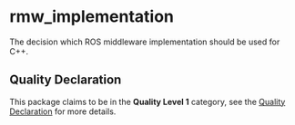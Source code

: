 # rmw_implementation

The decision which ROS middleware implementation should be used for C++.

## Quality Declaration

This package claims to be in the **Quality Level 1** category, see the [Quality Declaration](./QUALITY_DECLARATION.md) for more details.
